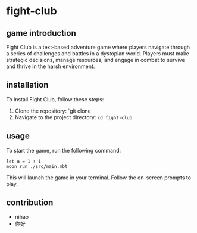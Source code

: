 # fight-club
## game introduction
Fight Club is a text-based adventure game where players navigate through a series of challenges and battles in a dystopian world. Players must make strategic decisions, manage resources, and engage in combat to survive and thrive in the harsh environment.
## installation
To install Fight Club, follow these steps:  
1. Clone the repository: `git clone
2. Navigate to the project directory: `cd fight-club`

## usage
To start the game, run the following command:
```moonbit 
let a = 1 + 1
moon run ./src/main.mbt
```
This will launch the game in your terminal. Follow the on-screen prompts to play.
## contribution
- nihao
- 你好